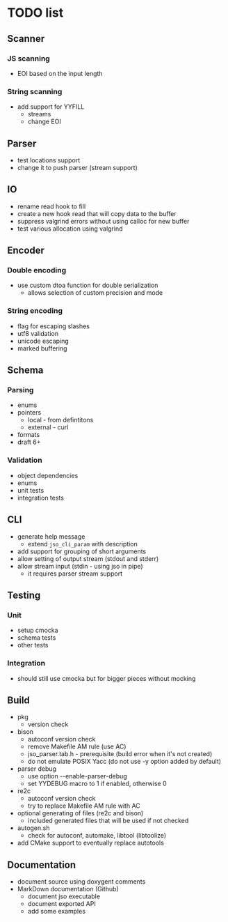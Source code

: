 # TODO list

## Scanner

### JS scanning
- EOI based on the input length

### String scanning
- add support for YYFILL
  - streams
  - change EOI


## Parser
- test locations support
- change it to push parser (stream support)


## IO
- rename read hook to fill
- create a new hook read that will copy data to the buffer
- suppress valgrind errors without using calloc for new buffer
- test various allocation using valgrind


## Encoder

### Double encoding
- use custom dtoa function for double serialization
  - allows selection of custom precision and mode

### String encoding
- flag for escaping slashes
- utf8 validation
- unicode escaping
- marked buffering

## Schema

### Parsing
- enums
- pointers
  - local - from defintitons
  - external - curl
- formats
- draft 6+

### Validation
- object dependencies
- enums
- unit tests
- integration tests

## CLI
- generate help message
  - extend `jso_cli_param` with description
- add support for grouping of short arguments
- allow setting of output stream (stdout and stderr)
- allow stream input (stdin - using jso in pipe)
  - it requires parser stream support

## Testing

### Unit
- setup cmocka
- schema tests
- other tests

### Integration
- should still use cmocka but for bigger pieces without mocking

## Build
- pkg
  - version check
- bison
  - autoconf version check
  - remove Makefile AM rule (use AC)
  - jso_parser.tab.h - prerequisite (build error when it's not created)
  - do not emulate POSIX Yacc (do not use -y option added by default)
- parser debug
  - use option --enable-parser-debug
  - set YYDEBUG macro to 1 if enabled, otherwise 0
- re2c
  - autoconf version check
  - try to replace Makefile AM rule with AC
- optional generating of files (re2c and bison)
  - included generated files that will be used if not checked
- autogen.sh
  - check for autoconf, automake, libtool (libtoolize)
- add CMake support to eventually replace autotools

## Documentation
- document source using doxygent comments
- MarkDown documentation (Github)
  - document jso executable
  - document exported API
  - add some examples
